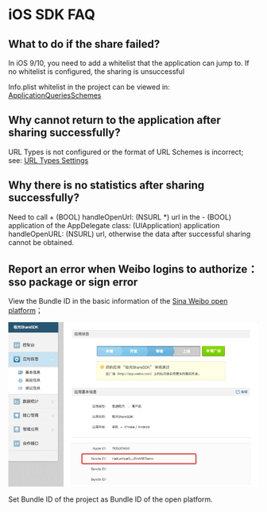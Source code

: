 # iOS SDK FAQ

## What to do if the share failed?

In iOS 9/10, you need to add a whitelist that the application can jump to. If no whitelist is configured, the sharing is unsuccessful

Info.plist whitelist in the project can be viewed in: [ApplicationQueriesSchemes](https://docs.jiguang.cn/jshare/client/iOS/ios_sdk/#xcode)

## Why cannot return to the application after sharing successfully?

URL Types is not configured or the format of URL Schemes is incorrect; see: [URL Types Settings](https://docs.jiguang.cn/jshare/client/iOS/ios_sdk/#xcode)


## Why there is no statistics after sharing successfully?

Need to call + (BOOL) handleOpenUrl: (NSURL \*) url in the - (BOOL) application of the AppDelegate class: (UIApplication) application handleOpenURL: (NSURL) url, otherwise the data after successful sharing cannot be obtained.

## Report an error when Weibo logins to authorize：sso package or sign error

View the Bundle ID in the basic information of the [Sina Weibo open platform](http://open.weibo.com/)；

![](../image/bundle_id.png)

Set Bundle ID of the project as Bundle ID of the open platform.
